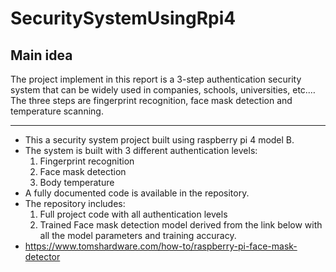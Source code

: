# SecuritySystemUsingRpi4
## Main idea
The project implement in this report is a 3-step authentication security system that can 
be widely used in companies, schools, universities, etc.… The three steps are 
fingerprint recognition, face mask detection and temperature scanning. 
___
- This a security system project built using raspberry pi 4 model B.
- The system is built with 3 different authentication levels:
  1. Fingerprint recognition
  2. Face mask detection
  3. Body temperature
- A fully documented code is available in the repository.
- The repository includes:
  1. Full project code with all authentication levels
  2. Trained Face mask detection model derived from the link below with all the model parameters and training accuracy.
- https://www.tomshardware.com/how-to/raspberry-pi-face-mask-detector
